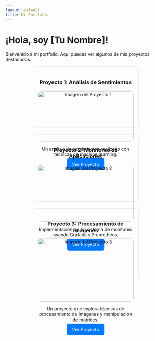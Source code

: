```yaml
---
layout: default
title: Mi Portfolio
---
```


# ¡Hola, soy [Tu Nombre]!

Bienvenido a mi portfolio. Aquí puedes ver algunos de mis proyectos destacados.

<div style="display: flex; flex-wrap: wrap; gap: 20px; justify-content: center;">

<!-- Carta Proyecto 1 -->
<div style="border: 1px solid #e0e0e0; border-radius: 10px; width: 300px; padding: 15px; text-align: center;">
  <h3>Proyecto 1: Análisis de Sentimientos</h3>
  <img src="./assets/proyecto1.png" alt="Imagen del Proyecto 1" style="width: 100%; border-radius: 10px;">
  <p>Un análisis de sentimientos realizado con técnicas de machine learning.</p>
  <a href="./proyectos/analisis-de-sentimientos.md" style="text-decoration: none; color: white; background-color: #007BFF; padding: 10px 15px; border-radius: 5px;">Ver Proyecto</a>
</div>

<!-- Carta Proyecto 2 -->
<div style="border: 1px solid #e0e0e0; border-radius: 10px; width: 300px; padding: 15px; text-align: center;">
  <h3>Proyecto 2: Monitoreo de Aplicaciones</h3>
  <img src="./assets/proyecto2.png" alt="Imagen del Proyecto 2" style="width: 100%; border-radius: 10px;">
  <p>Implementación de un sistema de monitoreo usando Grafana y Prometheus.</p>
  <a href="./proyectos/monitoreo-aplicaciones.md" style="text-decoration: none; color: white; background-color: #007BFF; padding: 10px 15px; border-radius: 5px;">Ver Proyecto</a>
</div>

<!-- Carta Proyecto 3 -->
<div style="border: 1px solid #e0e0e0; border-radius: 10px; width: 300px; padding: 15px; text-align: center;">
  <h3>Proyecto 3: Procesamiento de Imágenes</h3>
  <img src="./assets/proyecto3.png" alt="Imagen del Proyecto 3" style="width: 100%; border-radius: 10px;">
  <p>Un proyecto que explora técnicas de procesamiento de imágenes y manipulación de matrices.</p>
  <a href="./proyectos/procesamiento-imagenes.md" style="text-decoration: none; color: white; background-color: #007BFF; padding: 10px 15px; border-radius: 5px;">Ver Proyecto</a>
</div>

</div>
